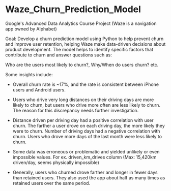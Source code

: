 # Waze_Churn_Prediction_Model
Google's Advanced Data Analytics Course Project
(Waze is a navigation app owned by Alphabet)

Goal: 
Develop a churn prediction model using Python to help prevent churn and improve user retention, helping Waze make data-driven decisions about product development. The model helps to identify specific factors that contribute to churn and answer questions such as: 

Who are the users most likely to churn?, Why/When do users churn? etc.

Some insights include:
- Overall churn rate is ~17%, and the rate is consistent between iPhone users and Android users.

- Users who drive very long distances on their driving days are more likely to churn, but users who drive more often are less likely to churn. The reason for this discrepancy needs further investigation.
  
- Distance driven per driving day had a positive correlation with user churn. The farther a user drove on each driving day, the more likely they were to churn.
Number of driving days had a negative correlation with churn. Users who drove more days of the last month were less likely to churn.

- Some data was erroneous or problematic and yielded unlikely or even impossible values. For ex. driven_km_drives column (Max: 15,420km driven/day, seems physically impossible)
  
- Generally, users who churned drove farther and longer in fewer days than retained users. They also used the app about half as many times as retained users over the same period.





